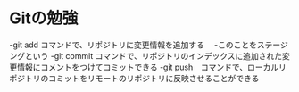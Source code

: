 # Gitの勉強

-git add コマンドで、リポジトリに変更情報を追加する
　-このことをステージングという
-git commit コマンドで、リポジトリのインデックスに追加された変更情報にコメントをつけてコミットできる
-git push　コマンドで、ローカルリポジトリのコミットをリモートのリポジトリに反映させることができる